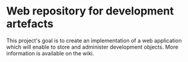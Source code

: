 # Web repository for development artefacts

This project's goal is to create an implementation of a web application which will enable to store and administer development objects. More information is available on the wiki.
